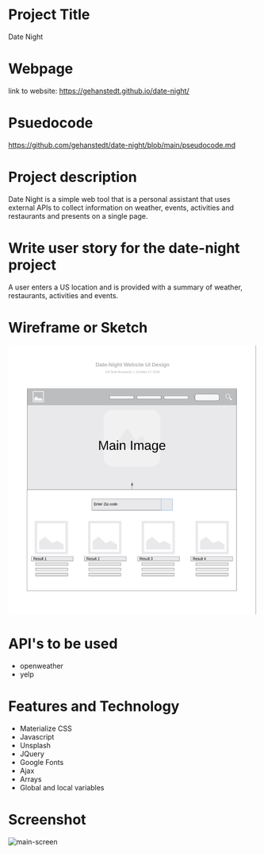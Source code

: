 
# Project Title 
Date Night

# Webpage
link to website: https://gehanstedt.github.io/date-night/

# Psuedocode
https://github.com/gehanstedt/date-night/blob/main/pseudocode.md

# Project description
Date Night is a simple web tool that is a personal assistant that uses external APIs to collect information on weather, events, activities and restaurants and presents on a single page.

# Write user story for the date-night project
A user enters a US location and is provided with a summary of weather, restaurants, activities and events.  

# Wireframe or Sketch
<img src="https://github.com/gehanstedt/date-night/blob/main/datenight-wireframe.jpg" width="500" title="Project">

# API's to be used
* openweather
* yelp

# Features and Technology
* Materialize CSS
* Javascript
* Unsplash
* JQuery
* Google Fonts
* Ajax
* Arrays
* Global and local variables

# Screenshot
![main-screen](https://github.com/gehanstedt/date-night/blob/main/img/main-screenshot.jpg)


